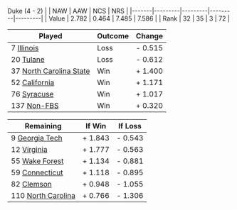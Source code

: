 Duke (4 - 2)
|       |   NAW   |   AAW   |   NCS   |   NRS   |
|-------|---------|---------|---------|---------|
| Value |   2.782 |   0.464 |   7.485 |   7.586 |
| Rank  |      32 |      35 |       3 |      72 |

| Played                    | Outcome    |  Change  |
|---------------------------|------------|----------|
|   7 [Illinois              ](Illinois)| Loss       | -  0.515 |
|  20 [Tulane                ](Tulane)| Loss       | -  0.612 |
|  37 [North Carolina State  ](NorthCarolinaState)| Win        | +  1.400 |
|  52 [California            ](California)| Win        | +  1.171 |
|  76 [Syracuse              ](Syracuse)| Win        | +  1.017 |
| 137 [Non-FBS               ](NonFBS)| Win        | +  0.320 |

| Remaining                 |  If Win  |  If Loss |
|---------------------------|----------|----------|
|   9 [Georgia Tech          ](GeorgiaTech)| +  1.843 | -  0.543 |
|  12 [Virginia              ](Virginia)| +  1.777 | -  0.563 |
|  55 [Wake Forest           ](WakeForest)| +  1.134 | -  0.881 |
|  59 [Connecticut           ](Connecticut)| +  1.118 | -  0.895 |
|  82 [Clemson               ](Clemson)| +  0.948 | -  1.055 |
| 110 [North Carolina        ](NorthCarolina)| +  0.766 | -  1.306 |


